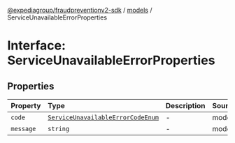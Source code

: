 [@expediagroup/fraudpreventionv2-sdk](../../index.md) / [models](../index.md) / ServiceUnavailableErrorProperties

# Interface: ServiceUnavailableErrorProperties

## Properties

| Property | Type | Description | Source |
| :------ | :------ | :------ | :------ |
| `code` | [`ServiceUnavailableErrorCodeEnum`](../type-aliases/ServiceUnavailableErrorCodeEnum.md) | - | models/ServiceUnavailableError.ts:61 |
| `message` | `string` | - | models/ServiceUnavailableError.ts:62 |
